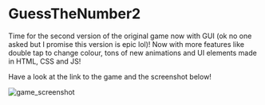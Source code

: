 # GuessTheNumber2
Time for the second version of the original game now with GUI (ok no one asked but I promise this version is epic lol)! Now with more features like double tap to change colour, tons of new animations and UI elements made in HTML, CSS and JS!

Have a look at the link to the game and the screenshot below!

![game_screenshot](https://user-images.githubusercontent.com/58362876/117933168-e8240e80-b31e-11eb-8bcc-2c74e9edb986.png)
